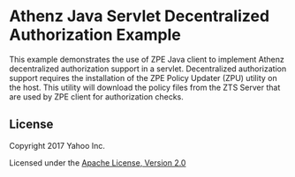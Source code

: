 Athenz Java Servlet Decentralized Authorization Example
=======================================================

This example demonstrates the use of ZPE Java client to implement
Athenz decentralized authorization support in a servlet. Decentralized
authorization support requires the installation of the ZPE Policy Updater (ZPU)
utility on the host. This utility will download the policy files from the
ZTS Server that are used by ZPE client for authorization checks.

## License

Copyright 2017 Yahoo Inc.

Licensed under the [Apache License, Version 2.0](http://www.apache.org/licenses/LICENSE-2.0)
